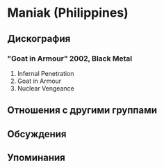 # Maniak (Philippines)



## Дискография

### "Goat in Armour" 2002, Black Metal

1. Infernal Penetration
2. Goat in Armour
3. Nuclear Vengeance


## Отношения с другими группами


## Обсуждения


## Упоминания

